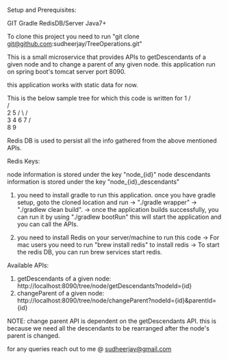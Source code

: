 Setup and Prerequisites:

GIT
Gradle
RedisDB/Server
Java7+

To clone this project you need to run  "git clone git@github.com:sudheerjay/TreeOperations.git"


This is a small microservice that provides APIs to getDescendants of a given node and to change a parent of any given node.
this application run on spring boot's tomcat server port 8090.

this application works with static data for now.


This is the below sample tree for which this code is written for
				  1
				/   \
			   /     \
			  2       5
			 /  \    / \
			3	4   6   7
				   / \
				  8   9

Redis DB is used to persist all the info gathered from the above mentioned APIs.

Redis Keys:

node information is stored under the key "node_{id}"
node descendants information is stored under the key "node_{id}_descendants"

1) you need to install gradle to run this application. once you have gradle setup,
   goto the cloned location and run 
	-> "./gradle wrapper"
	-> "./gradlew clean build".
	-> once the application builds successfully, you can run it by using "./gradlew bootRun"
   	   this will start the application and you can call the APIs.
  
   
2) you need to install Redis on your server/machine to run this code
	-> For mac users you need to run "brew install redis" to install redis
	-> To start the redis DB, you can run brew services start redis.



Available APIs:

1) getDescendants of a given node: http://localhost:8090/tree/node/getDescendants?nodeId={id}
2) changeParent of a given node: http://localhost:8090/tree/node/changeParent?nodeId={id}&parentId={id}


NOTE: change parent API is dependent on the getDescendants API. this is because we need all the descendants to be rearranged after the node's parent is changed.

for any queries reach out to me @ sudheerjay@gmail.com


				  